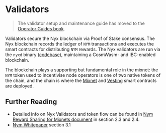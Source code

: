 # Validators

> The validator setup and maintenance guide has moved to the [Operator Guides book](https://nymtech.net/operators/nodes/validator-setup.html).

Validators secure the Nyx blockchain via Proof of Stake consensus. The Nyx blockchain records the ledger of `NYM` transactions and executes the smart contracts for distributing `NYM` rewards. The Nyx validators are run via the `nyxd` binary ([codebase](https://github.com/nymtech/nyxd)), maintaining a CosmWasm- and IBC-enabled blockchain.

The blockchain plays a supporting but fundamental role in the mixnet: the `NYM` token used to incentivise node operators is one of two native tokens of the chain, and the chain is where the [Mixnet](../nyx/mixnet-contract.md) and [Vesting](../nyx/vesting-contract.md) smart contracts are deployed.

## Further Reading
* Detailed info on Nyx Validators and token flow can be found in [Nym Reward Sharing for Mixnets document](https://nymtech.net/nym-cryptoecon-paper.pdf) in section 2.3 and 2.4.
* [Nym Whitepaper](https://nymtech.net/nym-whitepaper.pdf) section 3.1
